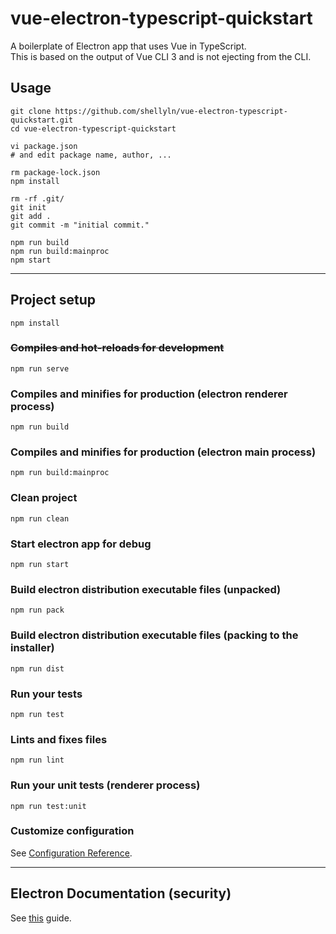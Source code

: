 # vue-electron-typescript-quickstart

A boilerplate of Electron app that uses Vue in TypeScript.  
This is based on the output of Vue CLI 3 and is not ejecting from the CLI.


## Usage
```
git clone https://github.com/shellyln/vue-electron-typescript-quickstart.git
cd vue-electron-typescript-quickstart

vi package.json
# and edit package name, author, ...

rm package-lock.json
npm install

rm -rf .git/
git init
git add .
git commit -m "initial commit."

npm run build
npm run build:mainproc
npm start
```

---

## Project setup
```
npm install
```

### ~~Compiles and hot-reloads for development~~
```
npm run serve
```

### Compiles and minifies for production (electron renderer process)
```
npm run build
```

### Compiles and minifies for production (electron main process)
```
npm run build:mainproc
```

### Clean project
```
npm run clean
```

### Start electron app for debug
```
npm run start
```

### Build electron distribution executable files (unpacked)
```
npm run pack
```

### Build electron distribution executable files (packing to the installer)
```
npm run dist
```

### Run your tests
```
npm run test
```

### Lints and fixes files
```
npm run lint
```

### Run your unit tests (renderer process)
```
npm run test:unit
```

### Customize configuration
See [Configuration Reference](https://cli.vuejs.org/config/).


---


## **Electron Documentation (security)**
See [this](https://electronjs.org/docs/tutorial/security) guide.
